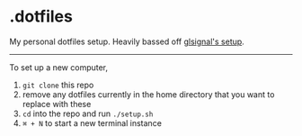 # .dotfiles
My personal dotfiles setup. Heavily bassed off [glsignal's setup](https://github.com/glsignal/dotfiles).

---

To set up a new computer,

1. `git clone` this repo
2. remove any dotfiles currently in the home directory that you want to replace with these
3. `cd` into the repo and run `./setup.sh`
4. `⌘ + N` to start a new terminal instance
